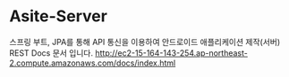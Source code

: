 # Asite-Server
스프링 부트, JPA를 통해 API 통신을 이용하여 안드로이드 애플리케이션 제작(서버)
REST Docs 문서 입니다.
http://ec2-15-164-143-254.ap-northeast-2.compute.amazonaws.com/docs/index.html
